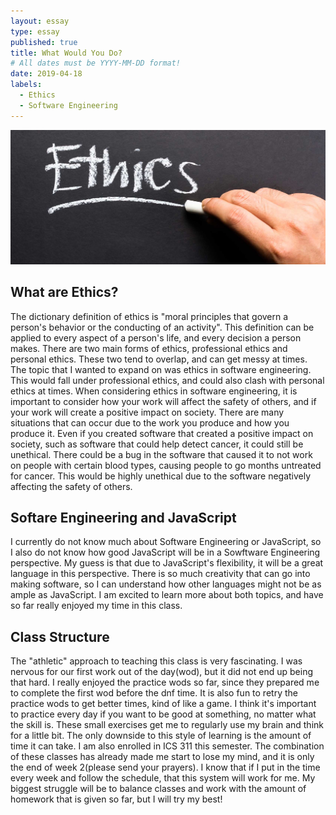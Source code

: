 ```yaml
---
layout: essay
type: essay
published: true
title: What Would You Do?
# All dates must be YYYY-MM-DD format! 
date: 2019-04-18
labels:
  - Ethics
  - Software Engineering
---
```



<img class="ui centered image" src="../images/Ethics.jpg">

## What are Ethics?

   The dictionary definition of ethics is "moral principles that govern a person's behavior or the conducting of an activity". This definition can be applied to every aspect of a person's life, and every decision a person makes. There are two main forms of ethics, professional ethics and personal ethics. These two tend to overlap, and can get messy at times. The topic that I wanted to expand on was ethics in software engineering. This would fall under professional ethics, and could also clash with personal ethics at times. When considering ethics in software engineering, it is important to consider how your work will affect the safety of others, and if your work will create a positive impact on society. There are many situations that can occur due to the work you produce and how you produce it. Even if you created software that created a positive impact on society, such as software that could help detect cancer, it could still be unethical. There could be a bug in the software that caused it to not work on people with certain blood types, causing people to go months untreated for cancer. This would be highly unethical due to the software negatively affecting the safety of others. 

## Softare Engineering and JavaScript

  I currently do not know much about Software Engineering or JavaScript, so I also do not know how good JavaScript will be in a Sowftware Engineering perspective. My guess is that due to JavaScript's flexibility, it will be a great language in this perspective. There is so much creativity that can go into making software, so I can understand how other languages might not be as ample as JavaScript. I am excited to learn more about both topics, and have so far really enjoyed my time in this class.

## Class Structure

  The "athletic" approach to teaching this class is very fascinating. I was nervous for our first work out of the day(wod), but it did not end up being that hard. I really enjoyed the practice wods so far, since they prepared me to complete the first wod before the dnf time. It is also fun to retry the practice wods to get better times, kind of like a game. I think it's important to practice every day if you want to be good at something, no matter what the skill is. These small exercises get me to regularly use my brain and think for a little bit. The only downside to this style of learning is the amount of time it can take. I am also enrolled in ICS 311 this semester. The combination of these classes has already made me start to lose my mind, and it is only the end of week 2(please send your prayers). I know that if I put in the time every week and follow the schedule, that this system will work for me. My biggest struggle will be to balance classes and work with the amount of homework that is given so far, but I will try my best!
